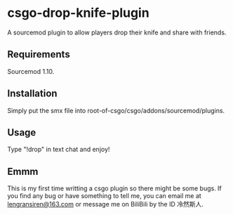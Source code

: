 # csgo-drop-knife-plugin
A sourcemod plugin to allow players drop their knife and share with friends.

## Requirements

Sourcemod 1.10.

## Installation

Simply put the smx file into root-of-csgo/csgo/addons/sourcemod/plugins.

## Usage

Type "!drop" in text chat and enjoy!

## Emmm

This is my first time writting a csgo plugin so there might be some bugs. If you find any bug or have something to tell me, you can email me at lengransiren@163.com or message me on BiliBili by the ID 冷然斯人.
